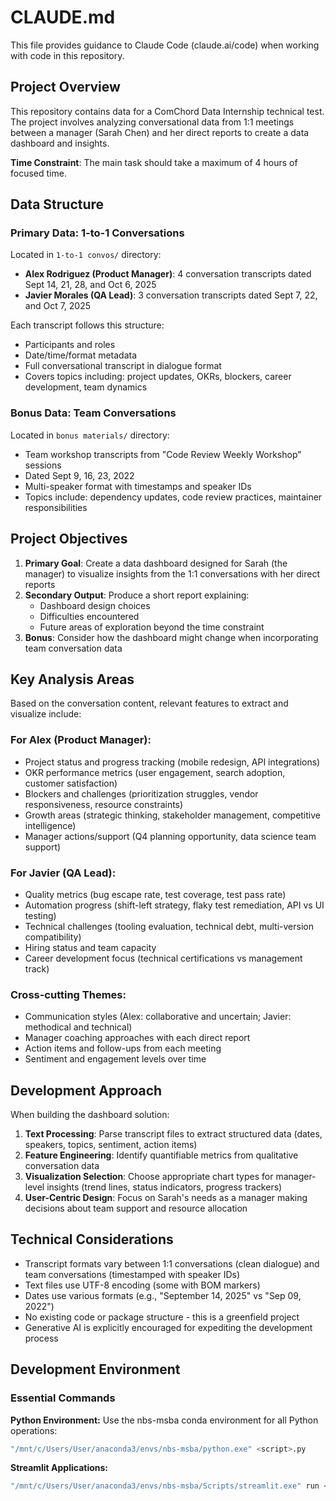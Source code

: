 # CLAUDE.md

This file provides guidance to Claude Code (claude.ai/code) when working with code in this repository.

## Project Overview

This repository contains data for a ComChord Data Internship technical test. The project involves analyzing conversational data from 1:1 meetings between a manager (Sarah Chen) and her direct reports to create a data dashboard and insights.

**Time Constraint**: The main task should take a maximum of 4 hours of focused time.

## Data Structure

### Primary Data: 1-to-1 Conversations
Located in `1-to-1 convos/` directory:
- **Alex Rodriguez (Product Manager)**: 4 conversation transcripts dated Sept 14, 21, 28, and Oct 6, 2025
- **Javier Morales (QA Lead)**: 3 conversation transcripts dated Sept 7, 22, and Oct 7, 2025

Each transcript follows this structure:
- Participants and roles
- Date/time/format metadata
- Full conversational transcript in dialogue format
- Covers topics including: project updates, OKRs, blockers, career development, team dynamics

### Bonus Data: Team Conversations
Located in `bonus materials/` directory:
- Team workshop transcripts from "Code Review Weekly Workshop" sessions
- Dated Sept 9, 16, 23, 2022
- Multi-speaker format with timestamps and speaker IDs
- Topics include: dependency updates, code review practices, maintainer responsibilities

## Project Objectives

1. **Primary Goal**: Create a data dashboard designed for Sarah (the manager) to visualize insights from the 1:1 conversations with her direct reports
2. **Secondary Output**: Produce a short report explaining:
   - Dashboard design choices
   - Difficulties encountered
   - Future areas of exploration beyond the time constraint
3. **Bonus**: Consider how the dashboard might change when incorporating team conversation data

## Key Analysis Areas

Based on the conversation content, relevant features to extract and visualize include:

### For Alex (Product Manager):
- Project status and progress tracking (mobile redesign, API integrations)
- OKR performance metrics (user engagement, search adoption, customer satisfaction)
- Blockers and challenges (prioritization struggles, vendor responsiveness, resource constraints)
- Growth areas (strategic thinking, stakeholder management, competitive intelligence)
- Manager actions/support (Q4 planning opportunity, data science team support)

### For Javier (QA Lead):
- Quality metrics (bug escape rate, test coverage, test pass rate)
- Automation progress (shift-left strategy, flaky test remediation, API vs UI testing)
- Technical challenges (tooling evaluation, technical debt, multi-version compatibility)
- Hiring status and team capacity
- Career development focus (technical certifications vs management track)

### Cross-cutting Themes:
- Communication styles (Alex: collaborative and uncertain; Javier: methodical and technical)
- Manager coaching approaches with each direct report
- Action items and follow-ups from each meeting
- Sentiment and engagement levels over time

## Development Approach

When building the dashboard solution:

1. **Text Processing**: Parse transcript files to extract structured data (dates, speakers, topics, sentiment, action items)
2. **Feature Engineering**: Identify quantifiable metrics from qualitative conversation data
3. **Visualization Selection**: Choose appropriate chart types for manager-level insights (trend lines, status indicators, progress trackers)
4. **User-Centric Design**: Focus on Sarah's needs as a manager making decisions about team support and resource allocation

## Technical Considerations

- Transcript formats vary between 1:1 conversations (clean dialogue) and team conversations (timestamped with speaker IDs)
- Text files use UTF-8 encoding (some with BOM markers)
- Dates use various formats (e.g., "September 14, 2025" vs "Sep 09, 2022")
- No existing code or package structure - this is a greenfield project
- Generative AI is explicitly encouraged for expediting the development process


## Development Environment

### Essential Commands

**Python Environment:** Use the nbs-msba conda environment for all Python operations:
```bash
"/mnt/c/Users/User/anaconda3/envs/nbs-msba/python.exe" <script>.py
```

**Streamlit Applications:**
```bash
"/mnt/c/Users/User/anaconda3/envs/nbs-msba/Scripts/streamlit.exe" run <app>.py
```